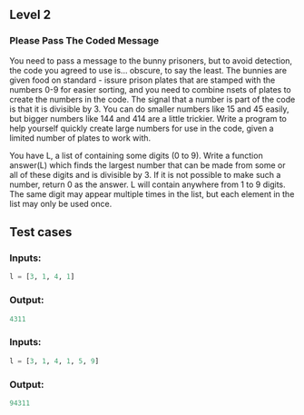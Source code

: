 ## Level 2
### Please Pass The Coded Message

 You need to pass a message to the bunny prisoners,
 but to avoid detection, the code you agreed to use
 is... obscure, to say the least.  The bunnies are
 given food on standard - issure prison plates that are
 stamped with the numbers 0-9 for easier sorting, and
 you need to combine nsets of plates to create the
 numbers in the code.  The signal that a number is
 part of the code is that it is divisible by 3.  You
 can do smaller numbers like 15 and 45 easily, but
 bigger numbers like 144 and 414 are a little
 trickier.  Write a program to help yourself quickly
 create large numbers for use in the code, given a
 limited number of plates to work with.  
 
 You have L, a list of containing some digits (0 to 9).
 Write a function answer(L) which finds the largest
 number that can be made from some or all of these
 digits and is divisible by 3.  If it is not possible
 to make such a number, return 0 as the answer.  L
 will contain anywhere from 1 to 9 digits.  The same
 digit may appear multiple times in the list, but
 each element in the list may only be used once.  
 
## Test cases
### Inputs:
 ```python
l = [3, 1, 4, 1]  
```
### Output:
 ```python
4311  
```
### Inputs:
  ```python
l = [3, 1, 4, 1, 5, 9]  
```
### Output:
 ```python
94311  
